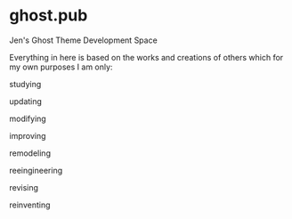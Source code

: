 # ghost.pub
Jen's Ghost Theme Development Space

Everything in here is based on the works and creations of others which for my own purposes I am only:

studying

updating

modifying

improving

remodeling

reeingineering

revising

reinventing
